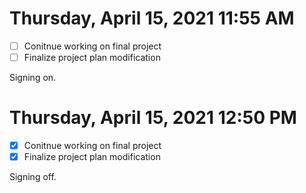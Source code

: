 # Thursday, April 15, 2021 11:55 AM

- [ ] Conitnue working on final project 
- [ ] Finalize project plan modification 

Signing on.

# Thursday, April 15, 2021 12:50 PM

- [x] Conitnue working on final project 
- [x] Finalize project plan modification 

Signing off.